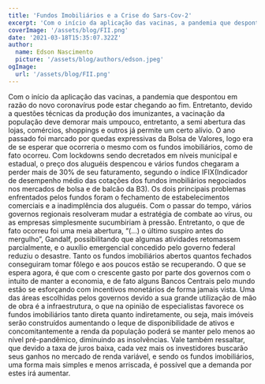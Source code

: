 ```yaml
---
title: 'Fundos Imobiliários e a Crise do Sars-Cov-2'
excerpt: 'Com o início da aplicação das vacinas, a pandemia que despontou em razão do novo coronavírus pode estar chegando ao fim. Entretanto, devido a questões técnicas da produção dos imunizantes, a vacinação da população deve demorar mais um pouco, entretanto, a semi abertura das lojas, comércios, shoppings e outros já permite um certo alívio.'
coverImage: '/assets/blog/FII.png'
date: '2021-03-18T15:35:07.322Z'
author:
  name: Edson Nascimento
  picture: '/assets/blog/authors/edson.jpeg'
ogImage:
  url: '/assets/blog/FII.png'
---
```


  Com o início da aplicação das vacinas, a pandemia que despontou em razão do novo coronavírus pode estar chegando ao fim.
Entretanto, devido a questões técnicas da produção dos imunizantes, a vacinação da população deve demorar mais umpouco,
entretanto, a semi abertura das lojas, comércios, shoppings e outros já permite um certo alívio.
  O ano passado foi marcado por quedas expressivas da Bolsa de Valores, logo era de se esperar que ocorreria o mesmo com 
os fundos imobiliários, como de fato ocorreu. Com lockdowns sendo decretados em níveis municipal e estadual, o preço dos aluguéis
despencou e vários fundos chegaram a perder mais de 30% de seu faturamento, segundo o índice IFIX(Indicador de desempenho médio 
das cotações dos fundos imobiliários negociados nos mercados de bolsa e de balcão da B3). Os dois principais problemas enfrentados 
pelos fundos foram o fechamento de estabelecimentos comerciais e a inadimplência dos aluguéis. Com o passar do tempo, vários 
governos regionais resolveram mudar a estratégia de combate ao vírus, ou as empresas simplesmente sucumbiriam à pressão. Entretanto,
o que de fato ocorreu foi uma meia abertura, “(...) o último suspiro antes do mergulho”, Gandalf, possibilitando que algumas 
atividades retomassem parcialmente, e o auxílio emergencial concedido pelo governo federal reduziu o desastre.
  Tanto os fundos imobiliários abertos quantos fechados conseguiram tomar fôlego e aos poucos estão se recuperando. O que se espera 
agora, é que com o crescente gasto por parte dos governos com o intuito de manter a economia, e de fato alguns Bancos Centrais 
pelo mundo estão se esforçando com incentivos monetários de forma jamais vista. Uma das áreas escolhidas pelos governos devido a
sua grande utilização de mão de obra é a infraestrutura, o que na opinião de especialistas favorece os fundos imobiliários tanto
direta quanto indiretamente, ou seja, mais imóveis serão construídos aumentando o leque de disponibilidade de ativos e concomitantemente 
a renda da população poderá se manter pelo menos ao nível pré-pandêmico, diminuindo as insolvências. Vale também ressaltar, que devido
a taxa de juros baixa, cada vez mais os investidores buscarão seus ganhos no mercado de renda variável, e sendo os fundos imobiliários,
uma forma mais simples e menos arriscada, é possível que a demanda por estes irá aumentar.
